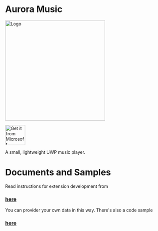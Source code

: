 # Aurora Music


<img height="320" src="https://i.loli.net/2017/12/30/5a479416604d9.png" alt="Logo" />


<a href="https://www.microsoft.com/store/apps/9NBLGGH6JVDT?ocid=badge"><img height="64" src="https://assets.windowsphone.com/85864462-9c82-451e-9355-a3d5f874397a/English_get-it-from-MS_InvariantCulture_Default.png" alt="Get it from Microsoft" /></a>


A small, lightweight UWP music player.

# Documents and Samples
Read instructions for extension development from 
### [here](./Documentation)
You can provider your own data in this way. There's also a code sample 
### [here](./Samples/ExtensionSample)

